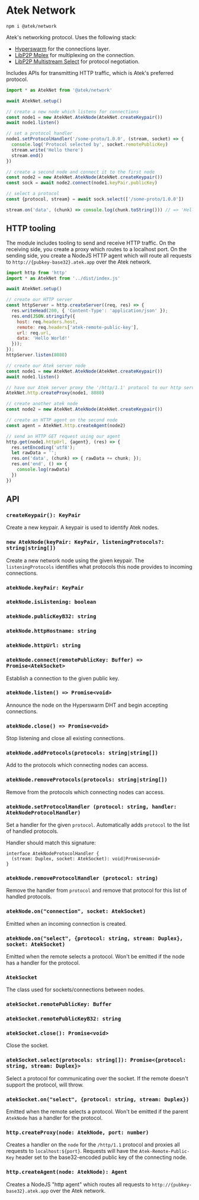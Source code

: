 # Atek Network

```
npm i @atek/network
```

Atek's networking protocol. Uses the following stack:

- [Hyperswarm](https://github.com/hyperswarm) for the connections layer.
- [LibP2P Mplex](https://github.com/libp2p/js-libp2p-mplex) for multiplexing on the connection.
- [LibP2P Multistream Select](https://github.com/multiformats/js-multistream-select) for protocol negotiation.

Includes APIs for transmitting HTTP traffic, which is Atek's preferred protocol.

```js
import * as AtekNet from '@atek/network'

await AtekNet.setup()

// create a new node which listens for connections
const node1 = new AtekNet.AtekNode(AtekNet.createKeypair())
await node1.listen()

// set a protocol handler
node1.setProtocolHandler('/some-proto/1.0.0', (stream, socket) => {
  console.log('Protocol selected by', socket.remotePublicKey)
  stream.write('Hello there')
  stream.end()
})

// create a second node and connect it to the first node
const node2 = new AtekNet.AtekNode(AtekNet.createKeypair())
const sock = await node2.connect(node1.keyPair.publicKey)

// select a protocol
const {protocol, stream} = await sock.select(['/some-proto/1.0.0'])

stream.on('data', (chunk) => console.log(chunk.toString())) // => 'Hello there'
```

## HTTP tooling

The module includes tooling to send and receive HTTP traffic. On the receiving side, you create a proxy which routes to a localhost port. On the sending side, you create a NodeJS HTTP agent which will route all requests to `http://{pubkey-base32}.atek.app` over the Atek network.

```js
import http from 'http'
import * as AtekNet from '../dist/index.js'

await AtekNet.setup()

// create our HTTP server
const httpServer = http.createServer((req, res) => {
  res.writeHead(200, { 'Content-Type': 'application/json' });
  res.end(JSON.stringify({
    host: req.headers.host,
    remote: req.headers['atek-remote-public-key'],
    url: req.url,
    data: 'Hello World!'
  }));
});
httpServer.listen(8080)

// create our Atek server node
const node1 = new AtekNet.AtekNode(AtekNet.createKeypair())
await node1.listen()

// have our Atek server proxy the '/http/1.1' protocol to our http server
AtekNet.http.createProxy(node1, 8080)

// create another atek node
const node2 = new AtekNet.AtekNode(AtekNet.createKeypair())

// create an HTTP agent on the second node
const agent = AtekNet.http.createAgent(node2)

// send an HTTP GET request using our agent
http.get(node1.httpUrl, {agent}, (res) => {
  res.setEncoding('utf8');
  let rawData = '';
  res.on('data', (chunk) => { rawData += chunk; });
  res.on('end', () => {
    console.log(rawData)
  })
})
```

## API

### `createKeypair(): KeyPair`

Create a new keypair. A keypair is used to identify Atek nodes.

### `new AtekNode(keyPair: KeyPair, listeningProtocols?: string|string[])`

Create a new network node using the given keypair. The `listeningProtocols` identifies what protocols this node provides to incoming connections.

### `atekNode.keyPair: KeyPair`

### `atekNode.isListening: boolean`

### `atekNode.publicKeyB32: string`

### `atekNode.httpHostname: string`

### `atekNode.httpUrl: string`

### `atekNode.connect(remotePublicKey: Buffer) => Promise<AtekSocket>`

Establish a connection to the given public key.

### `atekNode.listen() => Promise<void>`

Announce the node on the Hyperswarm DHT and begin accepting connections.

### `atekNode.close() => Promise<void>`

Stop listening and close all existing connections.

### `atekNode.addProtocols(protocols: string|string[])`

Add to the protocols which connecting nodes can access.

### `atekNode.removeProtocols(protocols: string|string[])`

Remove from the protocols which connecting nodes can access.

### `atekNode.setProtocolHandler (protocol: string, handler: AtekNodeProtocolHandler)`

Set a handler for the given `protocol`. Automatically adds `protocol` to the list of handled protocols.

Handler should match this signature:

```
interface AtekNodeProtocolHandler {
  (stream: Duplex, socket: AtekSocket): void|Promise<void>
}
```

### `atekNode.removeProtocolHandler (protocol: string)`

Remove the handler from `protocol` and remove that protocol for this list of handled protocols.

### `atekNode.on("connection", socket: AtekSocket)`

Emitted when an incoming connection is created.

### `atekNode.on("select", {protocol: string, stream: Duplex}, socket: AtekSocket)`

Emitted when the remote selects a protocol. Won't be emitted if the node has a handler for the protocol.

### `AtekSocket`

The class used for sockets/connections between nodes.

### `atekSocket.remotePublicKey: Buffer`

### `atekSocket.remotePublicKeyB32: string`

### `atekSocket.close(): Promise<void>`

Close the socket.

### `atekSocket.select(protocols: string[]): Promise<{protocol: string, stream: Duplex}>`

Select a protocol for communicating over the socket. If the remote doesn't support the protocol, will throw.

### `atekSocket.on("select", {protocol: string, stream: Duplex})`

Emitted when the remote selects a protocol. Won't be emitted if the parent `AtekNode` has a handler for the protocol.

### `http.createProxy(node: AtekNode, port: number)`

Creates a handler on the `node` for the `/http/1.1` protocol and proxies all requests to `localhost:${port}`. Requests will have the `Atek-Remote-Public-Key` header set to the base32-encoded public key of the connecting node.

### `http.createAgent(node: AtekNode): Agent`

Creates a NodeJS "http agent" which routes all requests to `http://{pubkey-base32}.atek.app` over the Atek network.